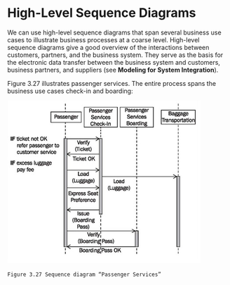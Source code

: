 # High-Level Sequence Diagrams

We can use high-level sequence diagrams that span several business use cases to illustrate business processes at a coarse level. High-level sequence diagrams give a good overview of the interactions between customers, partners, and the business system. They serve as the basis for the electronic data transfer between the business system and customers, business partners, and suppliers (see <b>Modeling for System Integration</b>).

Figure 3.27 illustrates passenger services. The entire process spans the business use cases check-in and boarding:

![High_Level](images/High_Level.jpg)

	Figure 3.27 Sequence diagram “Passenger Services”
